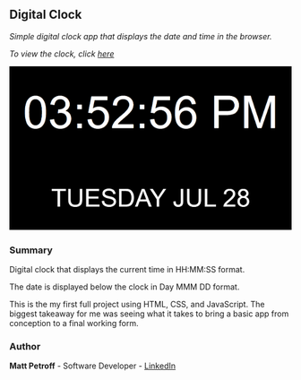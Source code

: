 ## Digital Clock

_Simple digital clock app that displays the date and time in the browser._

_To view the clock, click [here](https://matthewpetroff.github.io/digital-clock/)_

![Screenshot](https://github.com/MatthewPetroff/digital-clock/blob/master/Screenshot.PNG)

### Summary

Digital clock that displays the current time in HH:MM:SS format. 

The date is displayed below the clock in Day MMM DD format.

This is the my first full project using HTML, CSS, and JavaScript. The biggest takeaway for me was seeing what it takes to bring a basic app from conception to a final working form.

### Author

__Matt Petroff__ - Software Developer - [LinkedIn](https://www.linkedin.com/in/matthewpetroff/)